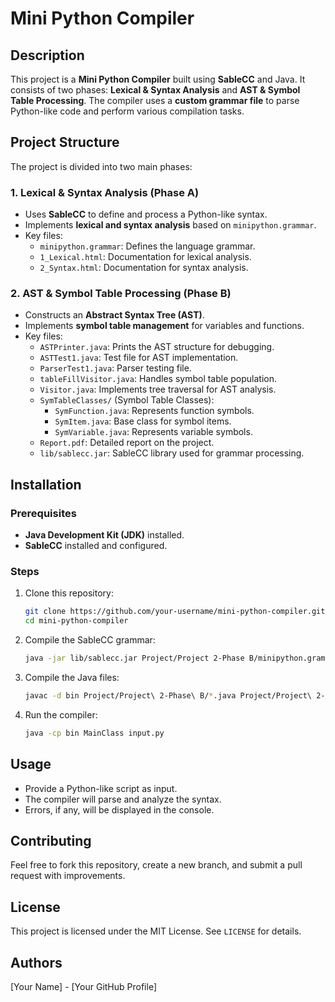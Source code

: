 # Mini Python Compiler

## Description
This project is a **Mini Python Compiler** built using **SableCC** and Java. It consists of two phases: **Lexical & Syntax Analysis** and **AST & Symbol Table Processing**. The compiler uses a **custom grammar file** to parse Python-like code and perform various compilation tasks.

## Project Structure
The project is divided into two main phases:

### 1. Lexical & Syntax Analysis (Phase A)
- Uses **SableCC** to define and process a Python-like syntax.
- Implements **lexical and syntax analysis** based on `minipython.grammar`.
- Key files:
  - `minipython.grammar`: Defines the language grammar.
  - `1_Lexical.html`: Documentation for lexical analysis.
  - `2_Syntax.html`: Documentation for syntax analysis.

### 2. AST & Symbol Table Processing (Phase B)
- Constructs an **Abstract Syntax Tree (AST)**.
- Implements **symbol table management** for variables and functions.
- Key files:
  - `ASTPrinter.java`: Prints the AST structure for debugging.
  - `ASTTest1.java`: Test file for AST implementation.
  - `ParserTest1.java`: Parser testing file.
  - `tableFillVisitor.java`: Handles symbol table population.
  - `Visitor.java`: Implements tree traversal for AST analysis.
  - `SymTableClasses/` (Symbol Table Classes):
    - `SymFunction.java`: Represents function symbols.
    - `SymItem.java`: Base class for symbol items.
    - `SymVariable.java`: Represents variable symbols.
  - `Report.pdf`: Detailed report on the project.
  - `lib/sablecc.jar`: SableCC library used for grammar processing.

## Installation
### Prerequisites
- **Java Development Kit (JDK)** installed.
- **SableCC** installed and configured.

### Steps
1. Clone this repository:
   ```sh
   git clone https://github.com/your-username/mini-python-compiler.git
   cd mini-python-compiler
   ```
2. Compile the SableCC grammar:
   ```sh
   java -jar lib/sablecc.jar Project/Project 2-Phase B/minipython.grammar
   ```
3. Compile the Java files:
   ```sh
   javac -d bin Project/Project\ 2-Phase\ B/*.java Project/Project\ 2-Phase\ B/SymTableClasses/*.java
   ```
4. Run the compiler:
   ```sh
   java -cp bin MainClass input.py
   ```

## Usage
- Provide a Python-like script as input.
- The compiler will parse and analyze the syntax.
- Errors, if any, will be displayed in the console.

## Contributing
Feel free to fork this repository, create a new branch, and submit a pull request with improvements.

## License
This project is licensed under the MIT License. See `LICENSE` for details.

## Authors
[Your Name] - [Your GitHub Profile]
